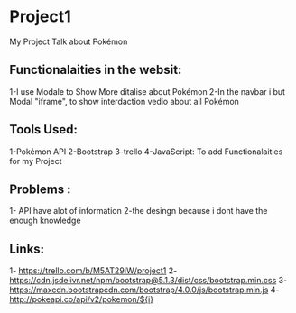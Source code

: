 # Project1


My Project Talk about Pokémon

## Functionalaities in the websit:
1-I use Modale to Show  More ditalise about Pokémon 
2-In the navbar i but Modal "iframe",  to show interdaction vedio about all Pokémon

 
## Tools Used: 
1-Pokémon API
2-Bootstrap
3-trello
4-JavaScript: To add Functionalaities for my Project


## Problems :
1- API have alot of information 
2-the desingn because i dont have the enough knowledge


## Links: 
1- https://trello.com/b/M5AT29IW/project1
2-https://cdn.jsdelivr.net/npm/bootstrap@5.1.3/dist/css/bootstrap.min.css
3-https://maxcdn.bootstrapcdn.com/bootstrap/4.0.0/js/bootstrap.min.js
4-http://pokeapi.co/api/v2/pokemon/${i}
